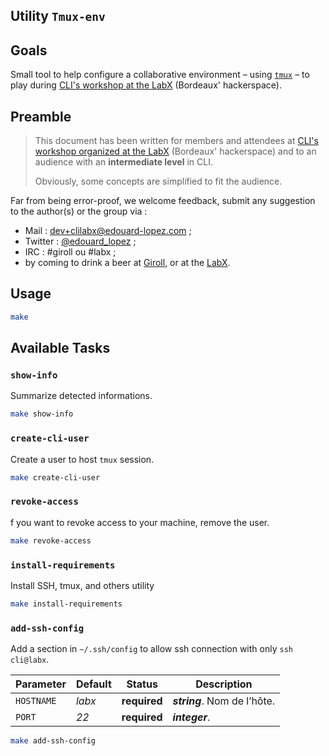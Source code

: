 ## Utility `Tmux-env`

## Goals

Small tool to help configure a collaborative environment – using [`tmux`](/cli-labx/atelier-tmux/README.md) – to play during [CLI's workshop at the LabX](https://www.labx.fr/) (Bordeaux' hackerspace).

## Preamble

> This document has been written for members and attendees at [CLI's workshop organized at the LabX](https://www.labx.fr/)  (Bordeaux' hackerspace) and to an audience with an **intermediate level** in CLI.
> 
> Obviously, some concepts are simplified to fit the audience. 

Far from being error-proof, we welcome feedback, submit any suggestion to the author(s) or the group via : 

* Mail : [dev+clilabx@edouard-lopez.com](dev+clilabx@edouard-lopez.com) ;
* Twitter : [@edouard_lopez](https://twitter.com/edouard_lopez) ;
* IRC : #giroll ou #labx ;
* by coming to drink a beer at [Giroll](http://giroll.org/), or at the [LabX](www.labx.fr/).

## Usage

```bash
make
```

## Available Tasks

### `show-info`
Summarize detected informations.
```bash
make show-info
```

### `create-cli-user`
Create a user to host `tmux` session.
```bash
make create-cli-user
```

### `revoke-access`
f you want to revoke access to your machine, remove the user.
```bash
make revoke-access
```

### `install-requirements`
Install SSH, tmux, and others utility
```bash
make install-requirements
```

### `add-ssh-config`

Add a section in `~/.ssh/config` to allow ssh connection with only `ssh cli@labx`.

| Parameter  | Default | Status | Description |
| ------------- | ------------- | ------------- | ------------- |
| `HOSTNAME` | _labx_ | **required** | **_string_**. Nom de l’hôte. |
| `PORT` | _22_ | **required** | **_integer_**. |

```bash
make add-ssh-config
```
